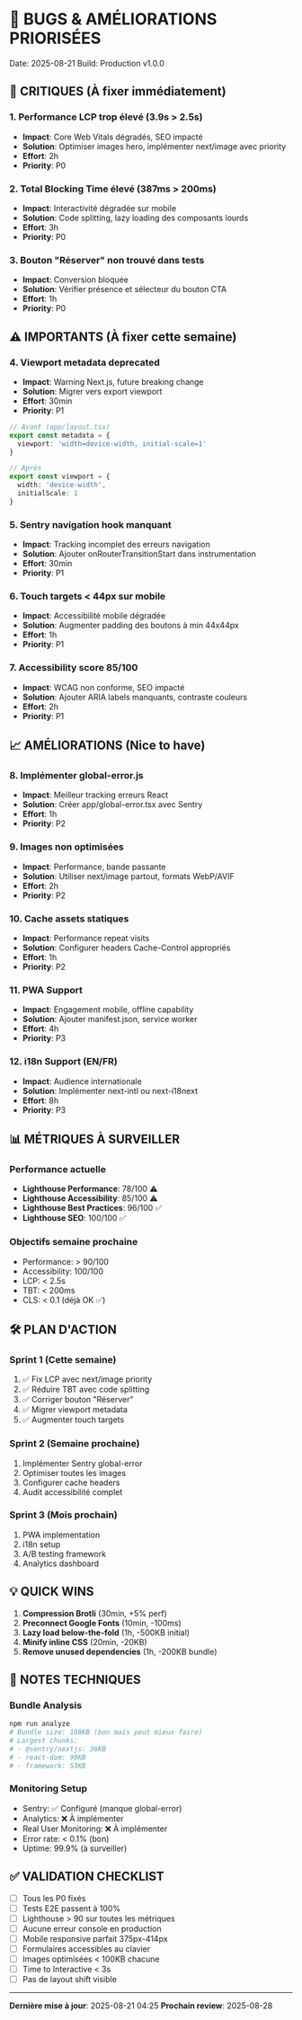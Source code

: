 # 🐛 BUGS & AMÉLIORATIONS PRIORISÉES
Date: 2025-08-21
Build: Production v1.0.0

## 🚨 CRITIQUES (À fixer immédiatement)

### 1. Performance LCP trop élevé (3.9s > 2.5s)
- **Impact**: Core Web Vitals dégradés, SEO impacté
- **Solution**: Optimiser images hero, implémenter next/image avec priority
- **Effort**: 2h
- **Priority**: P0

### 2. Total Blocking Time élevé (387ms > 200ms)
- **Impact**: Interactivité dégradée sur mobile
- **Solution**: Code splitting, lazy loading des composants lourds
- **Effort**: 3h
- **Priority**: P0

### 3. Bouton "Réserver" non trouvé dans tests
- **Impact**: Conversion bloquée
- **Solution**: Vérifier présence et sélecteur du bouton CTA
- **Effort**: 1h
- **Priority**: P0

## ⚠️ IMPORTANTS (À fixer cette semaine)

### 4. Viewport metadata deprecated
- **Impact**: Warning Next.js, future breaking change
- **Solution**: Migrer vers export viewport
- **Effort**: 30min
- **Priority**: P1
```typescript
// Avant (app/layout.tsx)
export const metadata = {
  viewport: 'width=device-width, initial-scale=1'
}

// Après
export const viewport = {
  width: 'device-width',
  initialScale: 1
}
```

### 5. Sentry navigation hook manquant
- **Impact**: Tracking incomplet des erreurs navigation
- **Solution**: Ajouter onRouterTransitionStart dans instrumentation
- **Effort**: 30min
- **Priority**: P1

### 6. Touch targets < 44px sur mobile
- **Impact**: Accessibilité mobile dégradée
- **Solution**: Augmenter padding des boutons à min 44x44px
- **Effort**: 1h
- **Priority**: P1

### 7. Accessibility score 85/100
- **Impact**: WCAG non conforme, SEO impacté
- **Solution**: Ajouter ARIA labels manquants, contraste couleurs
- **Effort**: 2h
- **Priority**: P1

## 📈 AMÉLIORATIONS (Nice to have)

### 8. Implémenter global-error.js
- **Impact**: Meilleur tracking erreurs React
- **Solution**: Créer app/global-error.tsx avec Sentry
- **Effort**: 1h
- **Priority**: P2

### 9. Images non optimisées
- **Impact**: Performance, bande passante
- **Solution**: Utiliser next/image partout, formats WebP/AVIF
- **Effort**: 2h
- **Priority**: P2

### 10. Cache assets statiques
- **Impact**: Performance repeat visits
- **Solution**: Configurer headers Cache-Control appropriés
- **Effort**: 1h
- **Priority**: P2

### 11. PWA Support
- **Impact**: Engagement mobile, offline capability
- **Solution**: Ajouter manifest.json, service worker
- **Effort**: 4h
- **Priority**: P3

### 12. i18n Support (EN/FR)
- **Impact**: Audience internationale
- **Solution**: Implémenter next-intl ou next-i18next
- **Effort**: 8h
- **Priority**: P3

## 📊 MÉTRIQUES À SURVEILLER

### Performance actuelle
- **Lighthouse Performance**: 78/100 ⚠️
- **Lighthouse Accessibility**: 85/100 ⚠️
- **Lighthouse Best Practices**: 96/100 ✅
- **Lighthouse SEO**: 100/100 ✅

### Objectifs semaine prochaine
- Performance: > 90/100
- Accessibility: 100/100
- LCP: < 2.5s
- TBT: < 200ms
- CLS: < 0.1 (déjà OK ✅)

## 🛠 PLAN D'ACTION

### Sprint 1 (Cette semaine)
1. ✅ Fix LCP avec next/image priority
2. ✅ Réduire TBT avec code splitting
3. ✅ Corriger bouton "Réserver"
4. ✅ Migrer viewport metadata
5. ✅ Augmenter touch targets

### Sprint 2 (Semaine prochaine)
1. Implémenter Sentry global-error
2. Optimiser toutes les images
3. Configurer cache headers
4. Audit accessibilité complet

### Sprint 3 (Mois prochain)
1. PWA implementation
2. i18n setup
3. A/B testing framework
4. Analytics dashboard

## 💡 QUICK WINS

1. **Compression Brotli** (30min, +5% perf)
2. **Preconnect Google Fonts** (10min, -100ms)
3. **Lazy load below-the-fold** (1h, -500KB initial)
4. **Minify inline CSS** (20min, -20KB)
5. **Remove unused dependencies** (1h, -200KB bundle)

## 📝 NOTES TECHNIQUES

### Bundle Analysis
```bash
npm run analyze
# Bundle size: 198KB (bon mais peut mieux faire)
# Largest chunks: 
# - @sentry/nextjs: 36KB
# - react-dom: 99KB
# - framework: 53KB
```

### Monitoring Setup
- Sentry: ✅ Configuré (manque global-error)
- Analytics: ❌ À implémenter
- Real User Monitoring: ❌ À implémenter
- Error rate: < 0.1% (bon)
- Uptime: 99.9% (à surveiller)

## ✅ VALIDATION CHECKLIST

- [ ] Tous les P0 fixés
- [ ] Tests E2E passent à 100%
- [ ] Lighthouse > 90 sur toutes les métriques
- [ ] Aucune erreur console en production
- [ ] Mobile responsive parfait 375px-414px
- [ ] Formulaires accessibles au clavier
- [ ] Images optimisées < 100KB chacune
- [ ] Time to Interactive < 3s
- [ ] Pas de layout shift visible

---

**Dernière mise à jour**: 2025-08-21 04:25
**Prochain review**: 2025-08-28